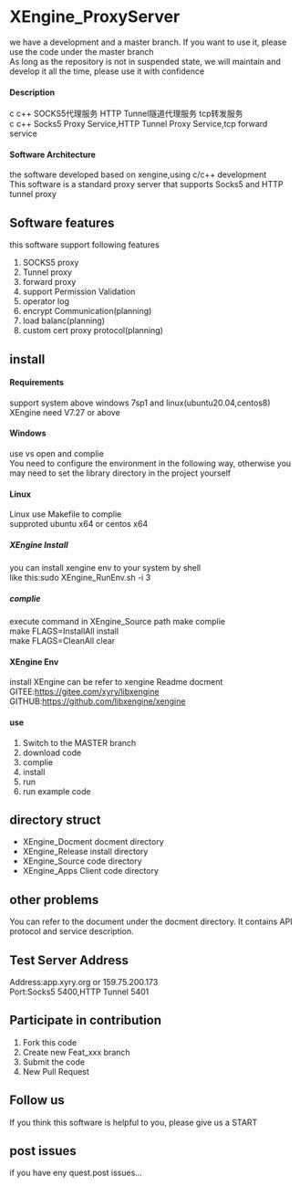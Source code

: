 # XEngine_ProxyServer
we have a development and a master branch. If you want to use it, please use the code under the master branch  
As long as the repository is not in suspended state, we will maintain and develop it all the time, please use it with confidence  

#### Description
c c++ SOCKS5代理服务 HTTP Tunnel隧道代理服务 tcp转发服务  
c c++ Socks5 Proxy Service,HTTP Tunnel Proxy Service,tcp forward service  

#### Software Architecture
the software developed based on xengine,using c/c++ development  
This software is a standard proxy server that supports Socks5 and HTTP tunnel proxy  

## Software features
this software support following features  
1. SOCKS5 proxy  
2. Tunnel proxy  
3. forward proxy
4. support Permission Validation  
5. operator log  
6. encrypt Communication(planning)  
7. load balanc(planning)  
8. custom cert proxy protocol(planning)  

## install

#### Requirements  
support system above windows 7sp1 and linux(ubuntu20.04,centos8)  
XEngine need V7.27 or above  

#### Windows
use vs open and complie  
You need to configure the environment in the following way, otherwise you may need to set the library directory in the project yourself   

#### Linux
Linux use Makefile to complie  
supproted ubuntu x64 or centos x64     

##### XEngine Install
you can install xengine env to your system by shell   
like this:sudo XEngine_RunEnv.sh -i 3  
##### complie
execute command in XEngine_Source path
make complie  
make FLAGS=InstallAll install  
make FLAGS=CleanAll clear  

#### XEngine Env
install XEngine can be refer to xengine Readme docment  
GITEE:https://gitee.com/xyry/libxengine  
GITHUB:https://github.com/libxengine/xengine  

#### use

1.  Switch to the MASTER branch
2.  download code
3.  complie
4.  install
5.  run
6.  run example code  

## directory struct
- XEngine_Docment  docment directory  
- XEngine_Release  install directory  
- XEngine_Source   code    directory  
- XEngine_Apps     Client code directory  

## other problems   
You can refer to the document under the docment directory. It contains API protocol and service description.  

## Test Server Address
Address:app.xyry.org or 159.75.200.173  
Port:Socks5 5400,HTTP Tunnel 5401  

## Participate in contribution

1. Fork this code
2. Create new Feat_xxx branch
3. Submit the code
4. New Pull Request

## Follow us
If you think this software is helpful to you, please give us a START

## post issues

if you have eny quest.post issues...